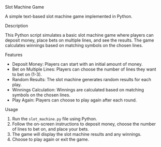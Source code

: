 Slot Machine Game

A simple text-based slot machine game implemented in Python.

Description

This Python script simulates a basic slot machine game where players can deposit money, place bets on multiple lines, and see the results. The game calculates winnings based on matching symbols on the chosen lines.

Features

- Deposit Money: Players can start with an initial amount of money.
- Bet on Multiple Lines: Players can choose the number of lines they want to bet on (1-3).
- Random Results: The slot machine generates random results for each play.
- Winnings Calculation: Winnings are calculated based on matching symbols on the chosen lines.
- Play Again: Players can choose to play again after each round.

Usage

1. Run the `slot_machine.py` file using Python.
2. Follow the on-screen instructions to deposit money, choose the number of lines to bet on, and place your bets.
3. The game will display the slot machine results and any winnings.
4. Choose to play again or exit the game.
